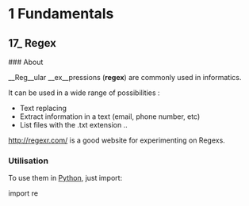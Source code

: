 # 1 Fundamentals

## 17\_ Regex

### About

__Reg__ular __ex__pressions (__regex__) are commonly used in informatics.

It can be used in a wide range of possibilities :
* Text replacing
* Extract information in a text (email, phone number, etc)
* List files with the .txt extension ..

http://regexr.com/ is a good website for experimenting on Regexs.

### Utilisation

To use them in [Python](https://docs.python.org/3/library/re.html), just import:

  import re
  
